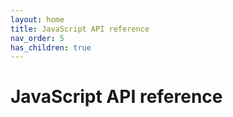 ```yaml
---
layout: home
title: JavaScript API reference
nav_order: 5
has_children: true
---
```


# JavaScript API reference